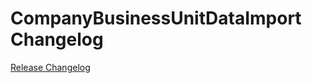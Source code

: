 # CompanyBusinessUnitDataImport Changelog

[Release Changelog](https://github.com/spryker/company-business-unit-data-import/releases)
